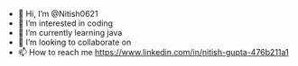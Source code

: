 - 👋 Hi, I’m @Nitish0621
- 👀 I’m interested in coding
- 🌱 I’m currently learning java
- 💞️ I’m looking to collaborate on 
- 📫 How to reach me https://www.linkedin.com/in/nitish-gupta-476b211a1

<!---
Nitish0621/Nitish0621 is a ✨ special ✨ repository because its `README.md` (this file) appears on your GitHub profile.
You can click the Preview link to take a look at your changes.
--->

